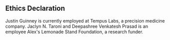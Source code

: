 ## Ethics Declaration

Justin Guinney is currently employed at Tempus Labs, a precision medicine company.
Jaclyn N. Taroni and Deepashree Venkatesh Prasad is an employee Alex's Lemonade Stand Foundation, a research funder.
